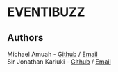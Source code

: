 # EVENTIBUZZ

## Authors

Michael Amuah - [Github](https://github.com/maneida) / [Email](https://mkdamuah@gmail.com)  
Sir Jonathan Kariuki - [Github](https://github.com/JonathanSecondGithub) / [Email](jonamkariuki@gmail.com)
